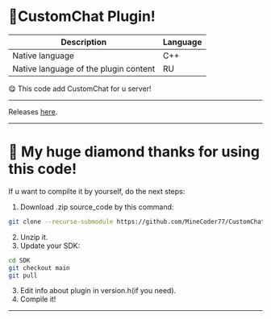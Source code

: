 # 🎁CustomChat Plugin!


| Description | Language |
| ----------------- | --------------------------- |
| Native language                       |    C++  |
| Native language of the plugin content |    RU   |

😋 This code add CustomChat for u server!

-----

Releases <a href="https://github.com/MineCoder77/BuyerPlugin/releases/tag/CustomChatPlugin">here</a>.

-----

# 💎 My huge diamond thanks for using this code!

If u want to compilte it by yourself, do the next steps:

1. Download .zip source_code by this command:
```sh
git clone --recurse-submodule https://github.com/MineCoder77/CustomChatPlugin.git
```
2. Unzip it.
3. Update your SDK:
```sh
cd SDK
git checkout main
git pull
```
3. Edit info about plugin in version.h(if you need).
4. Compile it!

-----
